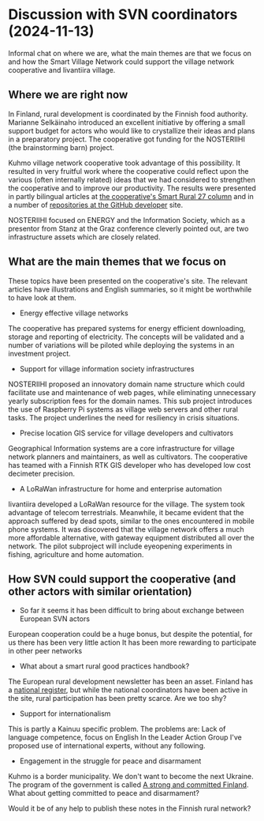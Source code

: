 # Discussion with SVN coordinators (2024-11-13)

Informal chat on where we are, what the main themes are that we focus on and how the Smart Village Network could support the village network cooperative and Iivantiira village. 
  
## Where we are right now

In Finland, rural development is coordinated by the Finnish food authority. Marianne Selkäinaho introduced an excellent initiative by offering a small support budget for actors who would like to crystallize their ideas and plans in a preparatory project. The cooperative got funding for the NOSTERIIHI (the brainstorming barn) project.

Kuhmo village network cooperative took advantage of this possibility. It resulted in very fruitful work where the cooperative could reflect upon the various (often internally related) ideas that we had considered to strengthen the cooperative and to improve our productivity. The results were presented in partly bilingual articles at [the cooperative's Smart Rural 27 column](https://nettinoste.fi/wp/category/smart-rural-27/) and in a number of [repositories at the GitHub developer](https://github.com/phdonner/NOSTERIIHI/) site.

NOSTERIIHI focused on ENERGY and the Information Society, which as a presentor from Stanz at the Graz conference cleverly pointed out, are two infrastructure assets which are closely related.

## What are the main themes that we focus on

These topics have been presented on the cooperative's site. The relevant articles have illustrations and English summaries, so it might be worthwhile to have look at them.

* Energy effective village networks

The cooperative has prepared systems for energy efficient downloading, storage and reporting of electricity. The concepts will be validated and a number of variations will be piloted while deploying the systems in an investment project.

* Support for village information society infrastructures

NOSTERIIHI proposed an innovatory domain name structure which could facilitate use and maintenance of web pages, while eliminating unnecessary yearly subscription fees for the domain names. This sub project introduces the use of Raspberry Pi systems as village web servers and other rural tasks. The project underlines the need for resiliency in crisis situations.

* Precise location GIS service for village developers and cultivators

Geographical Information systems are a core infrastructure for village network planners and maintainers, as well as cultivators. The cooperative has teamed with a Finnish RTK GIS developer who has developed low cost decimeter precision.

* A LoRaWan infrastructure for home and enterprise automation

Iivantiira developed a LoRaWan resource for the village. The system took advantage of telecom terrestrials. Meanwhile, it became evident that the approach suffered by dead spots, similar to the ones encountered in mobile phone systems. It was discovered that the village network offers a much more affordable alternative, with gateway equipment distributed all over the network. The pilot subproject will include eyeopening experiments in fishing, agriculture and home automation.

## How SVN could support the cooperative (and other actors with similar orientation)

* So far it seems it has been difficult to bring about exchange between European SVN actors

European cooperation could be a huge bonus, but despite the potential, for us there has been very little action
It has been more rewarding to participate in other peer networks
  
* What about a smart rural good practices handbook?

The European rural development newsletter has been an asset.
Finland has a [national register](https://maaseutuverkosto.fi/hankkeet/), but while the national coordinators have been active in the site, rural participation has been pretty scarce. Are we too shy?
  
* Support for internationalism

This is partly a Kainuu specific problem. The problems are: Lack of language competence, focus on English
In the Leader Action Group I've proposed use of international experts, without any following.
  
* Engagement in the struggle for peace and disarmament

Kuhmo is a border municipality. We don't want to become the next Ukraine. 
The program of the government is called [A strong and committed Finland](https://valtioneuvosto.fi/en/governments/government-programme#/). What about getting committed to peace and disarmament?
  
Would it be of any help to publish these notes in the Finnish rural network?
